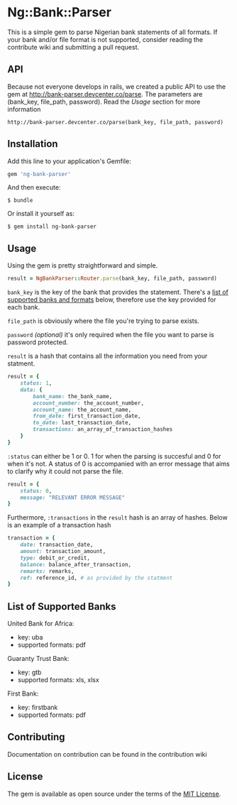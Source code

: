 # Ng::Bank::Parser
This is a simple gem to parse Nigerian bank statements of all formats. If your bank and/or file format is not supported, consider reading the contribute wiki and submitting a pull request.

## API
Because not everyone develops in rails, we created a public API to use the gem at http://bank-parser.devcenter.co/parse. The parameters are (bank_key, file_path, password). Read the *Usage* section for more information

    http://bank-parser.devcenter.co/parse(bank_key, file_path, password)

## Installation

Add this line to your application's Gemfile:

```ruby
gem 'ng-bank-parser'
```

And then execute:

    $ bundle

Or install it yourself as:

    $ gem install ng-bank-parser

## Usage

Using the gem is pretty straightforward and simple.
```ruby
result = NgBankParser::Router.parse(bank_key, file_path, password)
```

`bank_key` is the key of the bank that provides the statement. There's a [list of supported banks and formats](#list-of-supported-banks) below, therefore use the key provided for each bank.

`file_path` is obviously where the file you're trying to parse exists.

`password` *(optional)* it's only required when the file you want to parse is password protected.

`result` is a hash that contains all the information you need from your statment.

```ruby
result = {
    status: 1,
    data: {
        bank_name: the_bank_name,
        account_number: the_account_number,
        account_name: the_account_name,
        from_date: first_transaction_date,
        to_date: last_transaction_date,
        transactions: an_array_of_transaction_hashes
    }
}
```

`:status` can either be 1 or 0. 1 for when the parsing is succesful and 0 for when it's not. A status of 0 is accompanied with an error message that aims to clarify why it could not parse the file.

```ruby
result = {
    status: 0,
    message: "RELEVANT ERROR MESSAGE"
}
```

Furthermore, `:transactions` in the `result` hash is an array of hashes. Below is an example of a transaction hash

```ruby
transaction = {
    date: transaction_date,
    amount: transaction_amount,
    type: debit_or_credit,
    balance: balance_after_transaction,
    remarks: remarks,
    ref: reference_id, # as provided by the statment
}

```

## List of Supported Banks

United Bank for Africa:
- key: uba
- supported formats: pdf

Guaranty Trust Bank:
- key: gtb
- supported formats: xls, xlsx

First Bank:
- key: firstbank
- supported formats: pdf

## Contributing

Documentation on contribution can be found in the contribution wiki

## License

The gem is available as open source under the terms of the [MIT License](http://opensource.org/licenses/MIT).